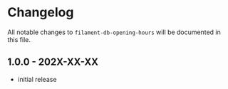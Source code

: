 # Changelog

All notable changes to `filament-db-opening-hours` will be documented in this file.

## 1.0.0 - 202X-XX-XX

- initial release
